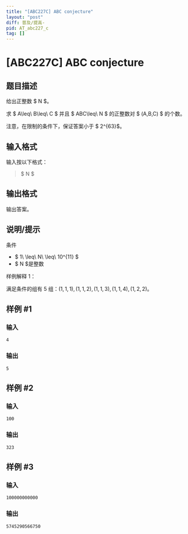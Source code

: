 ```yaml
---
title: "[ABC227C] ABC conjecture"
layout: "post"
diff: 普及/提高-
pid: AT_abc227_c
tag: []
---
```


# [ABC227C] ABC conjecture

## 题目描述

给出正整数 $ N $。

求 $ A\leq\ B\leq\ C $ 并且 $ ABC\leq\ N $ 的正整数对 $ (A,B,C) $ 的个数。

注意，在限制的条件下，保证答案小于 $ 2^{63}$。

## 输入格式

输入按以下格式：

> $ N $

## 输出格式

输出答案。

## 说明/提示

条件

- $ 1\ \leq\ N\ \leq\ 10^{11} $
- $ N $是整数

样例解释 $1$：

满足条件的组有 $5$ 组：$(1,1,1),(1,1,2),(1,1,3),(1,1,4),(1,2,2)$。

## 样例 #1

### 输入

```
4
```

### 输出

```
5
```

## 样例 #2

### 输入

```
100
```

### 输出

```
323
```

## 样例 #3

### 输入

```
100000000000
```

### 输出

```
5745290566750
```


